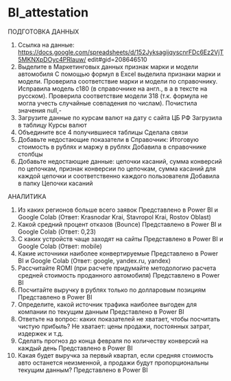# BI_attestation
ПОДГОТОВКА ДАННЫХ
1. Ссылка на данные:
https://docs.google.com/spreadsheets/d/152JyksagijqyscnrFDc6Ez2VjT5MKNXpDOyc4PRlauw/
edit#gid=208646510
2. Выделите в Маркетинговых данных признак марки и модели автомобиля
С помощью формул в Excel выделила признаки марки и модели.  Проверила соответствие марки и модели по справочнику. Исправила модель с180 (в справочнике на англ., в а в тексте на русском). Проверила соответствие модели 318 (т.к. формула не могла учесть случайные совпадения по числам). Почистила значения null,-
4. Загрузите данные по курсам валют на дату с сайта ЦБ РФ
Загрузила в таблицу Курсы валют
6. Объедините все 4 получившиеся таблицы
Сделала связи
8. Добавьте недостающие показатели в Справочник: Итоговую стоимость в рублях и маржу в
рублях
Добавила в справочнике столбцы
10. Добавьте недостающие данные: цепочки касаний, сумма конверсий по цепочкам, признак
конверсии по цепочкам, сумма касаний для каждой цепочки и соответственно каждого
пользователя
Добавила в папку Цепочки касаний

АНАЛИТИКА
1. Из каких регионов больше всего заявок
Представлено в Power BI и Google Colab (Ответ: Krasnodar Krai, Stavropol Krai, Rostov Oblast)
2. Какой средний процент отказов (Bounce)
Представлено в Power BI и Google Colab (Ответ: 0,23)
3. С каких устройств чаще заходят на сайты
Представлено в Power BI и Google Colab (Ответ: mobile)
4. Какие источники наиболее конвертируемые
Представлено в Power BI и Google Colab (Ответ: google, yandex.ru, yandex)
5. Рассчитайте ROMI (при расчете придумайте методологию расчета средней стоимость
проданного автомобиля)
Представлено в Power BI
6. Посчитайте выручку в рублях только по долларовым позициям
Представлено в Power BI
7. Определите, какой источник трафика наиболее выгоден для компании по текущим данным
Представлено в Power BI
8. Ответьте на вопрос: каких показателей не хватает, чтобы посчитать чистую прибыль?
Не хватает: цены продажи, постоянных затрат, издержек и т.д.
9. Сделать прогноз до конца февраля по количеству конверсий на каждый день
Представлено в Power BI
10. Какая будет выручка за первый квартал, если средняя стоимость авто останется
неизменной, а продажи будут пропорциональны текущим данным?
Представлено в Power BI

